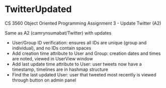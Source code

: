 # TwitterUpdated
CS 3560 Object Oriented Programming Assignment 3 - Update Twitter (A2)

Same as A2 (camrynsumabat/Twitter) with updates
* User/Group ID verification: ensures all IDs are unique (group and individual), and no IDs contain spaces
* Add creation time attribute to User and Group: creation dates and times are noted, viewed in UserView window
* Add last update time attribute to User: user tweets now have a timestamp, timelines are in hashmap structure
* Find the last updated User: user that tweeted most recently is viewed through button on admin panel
